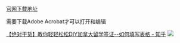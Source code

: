 
[官网下载地址](https://www.canada.ca/content/dam/ircc/migration/ircc/english/pdf/kits/forms/imm0104e.pdf)

需要下载Adobe Acrobat才可以打开和编辑

[【绝对干货】教你轻轻松松DIY加拿大留学签证--如何填写表格 - 知乎](https://zhuanlan.zhihu.com/p/138125577)
![](https://picture-guan.oss-cn-hangzhou.aliyuncs.com/20230313135114.png)